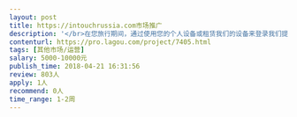 ```yaml
---                
layout: post       
title: https://intouchrussia.com市场推广           
description: '</br>在您旅行期间，通过使用您的个人设备或租赁我们的设备来登录我们提供的安全的网络，以便节省资金。</br>在俄罗斯旅行中，通过使用In Touch软件 ，从上面能获得产品和服务上的特殊优惠。</br>'     
contenturl: https://pro.lagou.com/project/7405.html      
tags: [其他市场/运营]            
salary: 5000-10000元          
publish_time: 2018-04-21 16:31:56         
review: 803人                   
apply: 1人                   
recommend: 0人                   
time_range: 1-2周              
---                 
```

